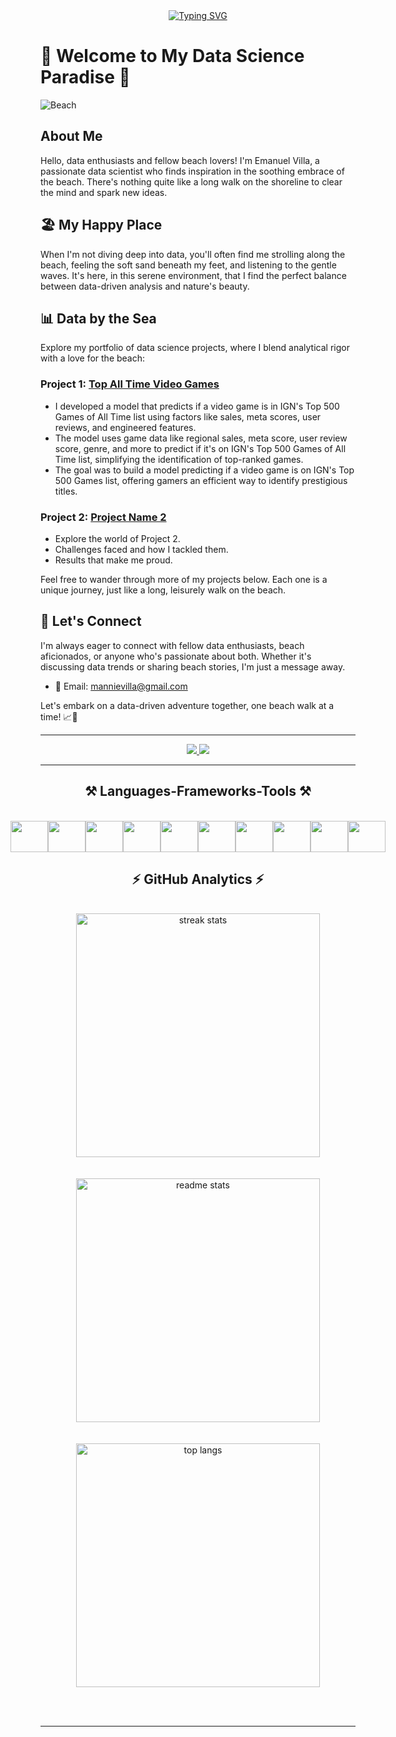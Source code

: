 <div align="center"> 
  <a href="https://git.io/typing-svg"><img src="https://readme-typing-svg.herokuapp.com?font=Fira+Code&size=35&pause=1000&width=500&lines=Hello+there!;My+name+is+Emanuel+Villa" alt="Typing SVG" /></a>
</div>

# 🌴 Welcome to My Data Science Paradise 🌴

![Beach](beach.jpg)

## About Me

Hello, data enthusiasts and fellow beach lovers! I'm Emanuel Villa, a passionate data scientist who finds inspiration in the soothing embrace of the beach. There's nothing quite like a long walk on the shoreline to clear the mind and spark new ideas.

## 🏖️ My Happy Place

When I'm not diving deep into data, you'll often find me strolling along the beach, feeling the soft sand beneath my feet, and listening to the gentle waves. It's here, in this serene environment, that I find the perfect balance between data-driven analysis and nature's beauty.

## 📊 Data by the Sea

Explore my portfolio of data science projects, where I blend analytical rigor with a love for the beach:

### Project 1: [Top All Time Video Games](link-to-project-1)

- I developed a model that predicts if a video game is in IGN's Top 500 Games of All Time list using factors like sales, meta scores, user reviews, and engineered features.
- The model uses game data like regional sales, meta score, user review score, genre, and more to predict if it's on IGN's Top 500 Games of All Time list, simplifying the identification of top-ranked games.
- The goal was to build a model predicting if a video game is on IGN's Top 500 Games list, offering gamers an efficient way to identify prestigious titles.

### Project 2: [Project Name 2](link-to-project-2)

- Explore the world of Project 2.
- Challenges faced and how I tackled them.
- Results that make me proud.

Feel free to wander through more of my projects below. Each one is a unique journey, just like a long, leisurely walk on the beach.

## 🌊 Let's Connect

I'm always eager to connect with fellow data enthusiasts, beach aficionados, or anyone who's passionate about both. Whether it's discussing data trends or sharing beach stories, I'm just a message away.

- 📧 Email: [mannievilla@gmail.com](mailto:mannievilla@gmail.com)

Let's embark on a data-driven adventure together, one beach walk at a time! 📈🌊



 <hr/>

<div align="center"> 
  <a href="mannievilla@gmail.com">
    <img src="https://img.shields.io/badge/Gmail-333333?style=for-the-badge&logo=gmail&logoColor=red" />
  </a>
  <a href="https://www.linkedin.com/in/mannievilla/" target="_blank">
    <img src="https://img.shields.io/badge/LinkedIn-0077B5?style=for-the-badge&logo=linkedin&logoColor=white" target="_blank" />
  </a>
</div>

 <hr/>
 
<h2 align="center">⚒️ Languages-Frameworks-Tools ⚒️</h2>
<br/>
<div align="text-align: center;">
    <link rel="stylesheet" href="https://cdn.jsdelivr.net/gh/devicons/devicon@v2.15.1/devicon.min.css">

</div>
<div align="center">
  <div style="text-align: center; display: flex; justify-content: center;">
      <img src="https://img.icons8.com/color/48/000000/python.png" width="60" height="50">
      <img src="https://www.freepnglogos.com/uploads/logo-mysql-png/logo-mysql-mysql-logo-png-images-are-download-crazypng-21.png" width="60" height="50">
      <img src="https://user-images.githubusercontent.com/67586773/105040771-43887300-5a88-11eb-9f01-bee100b9ef22.png" width="60" height="50">
      <img src="https://upload.wikimedia.org/wikipedia/commons/thumb/f/f3/Apache_Spark_logo.svg/1024px-Apache_Spark_logo.svg.png?20210416091439" width="60" height="50">
      <img src="https://upload.wikimedia.org/wikipedia/commons/thumb/0/05/Scikit_learn_logo_small.svg/1200px-Scikit_learn_logo_small.svg.png" width="60" height="50">
      <img src="https://workforceedtech.org/wp-content/uploads/2019/03/Tableau_Logo_resized.png" width="60" height="50">
      <img src="https://scipy.org/images/logo.svg" width="60" height="50">
      <img src="https://play-lh.googleusercontent.com/yMjUC6LBh7uOCK6wUcIEf5MHZQmSqDPXoInOQLZzw0DWQsPJuvkwSymX2zI4Ok7i_BY" width="60" height="50">
      <img src="https://miro.medium.com/v2/resize:fit:592/1*YM2HXc7f4v02pZBEO8h-qw.png" width="60" height="50">
      <img src="https://download.logo.wine/logo/SQLite/SQLite-Logo.wine.png" width="60" height="50">
      
      
  </div>    
    
</div>


<h2 align="center">⚡ GitHub Analytics ⚡</h2>
<br>
<div align="center">
  <img width=390 src="https://streak-stats.demolab.com/?user=mannievilla&count_private=true&theme=react&border_radius=10" alt="streak stats"/>
  <br></br>
  <br>
  <img width=390 src="https://github-readme-stats-salesp07.vercel.app/api?username=mannievilla&count_private=true&show_icons=true&theme=react&rank_icon=github&border_radius=10" alt="readme stats" />
  <br></br>
  <br/>
  <img width=390 align="center" src="https://github-readme-stats-salesp07.vercel.app/api/top-langs/?username=mannievilla&hide=HTML&langs_count=8&layout=compact&theme=react&border_radius=10&size_weight=0.5&count_weight=0.5&exclude_repo=github-readme-stats" alt="top langs" />
</div>

<br/><br/>
<hr/>


